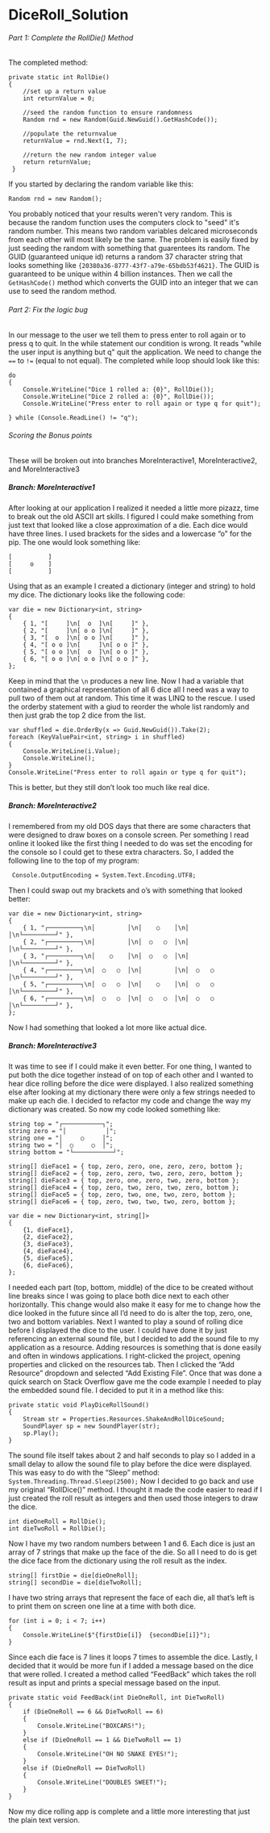 # DiceRoll_Solution

###### Part 1: Complete the RollDie() Method
The completed method:
```
private static int RollDie()
{
	//set up a return value
	int returnValue = 0;

	//seed the random function to ensure randomness
	Random rnd = new Random(Guid.NewGuid().GetHashCode());

	//populate the returnvalue
	returnValue = rnd.Next(1, 7);

	//return the new random integer value
	return returnValue;
 }
 ```
 
 If you started by declaring the random variable like this:
 
 ```Random rnd = new Random();```
 
You probably noticed that your results weren't very random. This is because the random function uses the computers clock to "seed" it's random number. This means two random variables delcared microseconds from each other will most likely be the same. The problem is easily fixed by just seeding the random with something that guarentees its random. The GUID (guaranteed unique id) returns a random 37 character string that looks something like ``{20380a36-8777-43f7-a79e-65bdb53f4621}``. The GUID is guaranteed to be unique within 4 billion instances. Then we call the ``GetHashCode()`` method which converts the GUID into an integer that we can use to seed the random method.

###### Part 2: Fix the logic bug
In our message to the user we tell them to press enter to roll again or to press q to quit. In the while statement our condition is wrong. It reads "while the user input is anything but q" quit the application. We need to change the ``==`` to ``!=`` (equal to not equal). The completed while loop should look like this:

```
do
{
    Console.WriteLine("Dice 1 rolled a: {0}", RollDie());
    Console.WriteLine("Dice 2 rolled a: {0}", RollDie());
    Console.WriteLine("Press enter to roll again or type q for quit");

} while (Console.ReadLine() != "q");
```

###### Scoring the Bonus points
These will be broken out into branches MoreInteractive1, MoreInteractive2, and MoreInteractive3

##### Branch: MoreInteractive1
After looking at our application I realized it needed a little more pizazz, time to break out the old ASCII art skills. I figured I could make something from just text that looked like a close approximation of a die.
Each dice would have three lines. I used brackets for the sides and a lowercase “o” for the pip. The one would look something like:
```
[          ]
[     o    ]
[          ]
```
Using that as an example I created a dictionary (integer and string) to hold my dice. The dictionary looks like the following code:
```
var die = new Dictionary<int, string>
{
    { 1, "[     ]\n[  o  ]\n[     ]" },
    { 2, "[     ]\n[ o o ]\n[     ]" },
    { 3, "[  o  ]\n[ o o ]\n[     ]" },
    { 4, "[ o o ]\n[     ]\n[ o o ]" },
    { 5, "[ o o ]\n[  o  ]\n[ o o ]" },
    { 6, "[ o o ]\n[ o o ]\n[ o o ]" },
};
```
Keep in mind that the ``\n`` produces a new line. Now I had a variable that contained a graphical representation of all 6 dice all I need was a way to pull two of them out at random. This time it was LINQ to the rescue. I used the orderby statement with a giud to reorder the whole list randomly and then just grab the top 2 dice from the list.
```
var shuffled = die.OrderBy(x => Guid.NewGuid()).Take(2);
foreach (KeyValuePair<int, string> i in shuffled)
{
    Console.WriteLine(i.Value);
    Console.WriteLine();
}
Console.WriteLine("Press enter to roll again or type q for quit");
```

This is better, but they still don’t look too much like real dice. 

##### Branch: MoreInteractive2
I remembered from my old DOS days that there are some characters that were designed to draw boxes on a console screen. Per something I read online it looked like the first thing I needed to do was set the encoding for the console so I could get to these extra characters. So, I added the following line to the top of my program:

``` Console.OutputEncoding = System.Text.Encoding.UTF8;```

Then I could swap out my brackets and o’s with something that looked better:
```
var die = new Dictionary<int, string>
{
    { 1, "┌─────────┐\n│         │\n│    ○    │\n│         │\n└─────────┘" },
    { 2, "┌─────────┐\n│         │\n│  ○   ○  │\n│         │\n└─────────┘" },
    { 3, "┌─────────┐\n│    ○    │\n│  ○   ○  │\n│         │\n└─────────┘" },
    { 4, "┌─────────┐\n│  ○   ○  │\n│         │\n│  ○   ○  │\n└─────────┘" },
    { 5, "┌─────────┐\n│  ○   ○  │\n│    ○    │\n│  ○   ○  │\n└─────────┘" },
    { 6, "┌─────────┐\n│  ○   ○  │\n│  ○   ○  │\n│  ○   ○  │\n└─────────┘" },
};
```
Now I had something that looked a lot more like actual dice.

##### Branch: MoreInteractive3
It was time to see if I could make it even better. For one thing, I wanted to put both the dice together instead of on top of each other and I wanted to hear dice rolling before the dice were displayed. I also realized something else after looking at my dictionary there were only a few strings needed to make up each die. I decided to refactor my code and change the way my dictionary was created. So now my code looked something like:
```
string top = "┌───────────┐";
string zero = "│           │";
string one = "│     ○     │";
string two = "│  ○     ○  │";
string bottom = "└───────────┘";

string[] dieFace1 = { top, zero, zero, one, zero, zero, bottom };
string[] dieFace2 = { top, zero, zero, two, zero, zero, bottom };
string[] dieFace3 = { top, zero, one, zero, two, zero, bottom };
string[] dieFace4 = { top, zero, two, zero, two, zero, bottom };
string[] dieFace5 = { top, zero, two, one, two, zero, bottom };
string[] dieFace6 = { top, zero, two, two, two, zero, bottom };

var die = new Dictionary<int, string[]>
{
    {1, dieFace1},
    {2, dieFace2},
    {3, dieFace3},
    {4, dieFace4},
    {5, dieFace5},
    {6, dieFace6},
};
```
I needed each part (top, bottom, middle) of the dice to be created without line breaks since I was going to place both dice next to each other horizontally. This change would also make it easy for me to change how the dice looked in the future since all I’d need to do is alter the top, zero, one, two and bottom variables.
Next I wanted to play a sound of rolling dice before I displayed the dice to the user. I could have done it by just referencing an external sound file, but I decided to add the sound file to my application as a resource. Adding resources is something that is done easily and often in windows applications. I right-clicked the project, opening properties and clicked on the resources tab. Then I clicked the “Add Resource” dropdown and selected “Add Existing File”. Once that was done a quick search on Stack Overflow gave me the code example I needed to play the embedded sound file. I decided to put it in a method like this:
```
private static void PlayDiceRollSound()
{
    Stream str = Properties.Resources.ShakeAndRollDiceSound;
    SoundPlayer sp = new SoundPlayer(str);
    sp.Play();
}
```
 The sound file itself takes about 2 and half seconds to play so I added in a small delay to allow the sound file to play before the dice were displayed. This was easy to do with the “Sleep” method:
```System.Threading.Thread.Sleep(2500);```
Now I decided to go back and use my original “RollDice()” method. I thought it made the code easier to read if I just created the roll result as integers and then used those integers to draw the dice. 
```
int dieOneRoll = RollDie();
int dieTwoRoll = RollDie();
```
Now I have my two random numbers between 1 and 6. Each dice is just an array of 7 strings that make up the face of the die. So all I need to do is get the dice face from the dictionary using the roll result as the index.
```
string[] firstDie = die[dieOneRoll];
string[] secondDie = die[dieTwoRoll];
```
I have two string arrays that represent the face of each die, all that’s left is to print them on screen one line at a time with both dice.

```
for (int i = 0; i < 7; i++)
{
    Console.WriteLine($"{firstDie[i]}  {secondDie[i]}");
}
```

Since each die face is 7 lines it loops 7 times to assemble the dice.
Lastly, I decided that it would be more fun if I added a message based on the dice that were rolled. I created a method called “FeedBack” which takes the roll result as input and prints a special message based on the input.
```
private static void FeedBack(int DieOneRoll, int DieTwoRoll)
{
    if (DieOneRoll == 6 && DieTwoRoll == 6)
    {
        Console.WriteLine("BOXCARS!");
    }
    else if (DieOneRoll == 1 && DieTwoRoll == 1)
    {
        Console.WriteLine("OH NO SNAKE EYES!");
    }
    else if (DieOneRoll == DieTwoRoll)
    {
        Console.WriteLine("DOUBLES SWEET!");
    }
}
```
Now my dice rolling app is complete and a little more interesting that just the plain text version.
